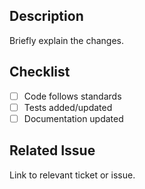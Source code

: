 ## Description
Briefly explain the changes.

## Checklist
- [ ] Code follows standards
- [ ] Tests added/updated
- [ ] Documentation updated

## Related Issue
Link to relevant ticket or issue.
